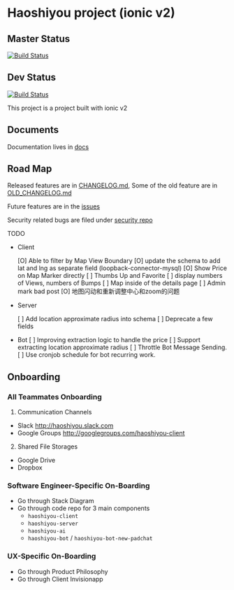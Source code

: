 # Haoshiyou project (ionic v2)

## Master Status 
[![Build Status](https://travis-ci.org/xinbenlv/haoshiyou-client.svg?branch=master)](https://travis-ci.org/xinbenlv/haoshiyou-client)

## Dev Status
[![Build Status](https://travis-ci.org/xinbenlv/haoshiyou-client.svg?branch=dev)](https://travis-ci.org/xinbenlv/haoshiyou-client)


This project is a project built with ionic v2

## Documents

Documentation lives in [docs](docs)

## Road Map

Released features are in [CHANGELOG.md](CHANGELOG.md),
Some of the old feature are in [OLD_CHANGELOG.md](OLD_CHANGELOG.md)

Future features are in the 
[issues](https://github.com/xinbenlv/haoshiyou-client/issues)

Security related bugs are filed under 
[security repo](https://github.com/xinbenlv/haoshiyou-security/issues)

TODO
- Client

  [O] Able to filter by Map View Boundary
      [O] update the schema to add lat and lng as separate field (loopback-connector-mysql)
  [O] Show Price on Map Marker directly
  [ ] Thumbs Up and Favorite
  [ ] display numbers of Views, numbers of Bumps
  [ ] Map inside of the details page
  [ ] Admin mark bad post
  [O] 地图闪动和重新调整中心和zoom的问题
  
- Server

  [ ] Add location approximate radius into schema
  [ ] Deprecate a few fields

- Bot
  [ ] Improving extraction logic to handle the price
  [ ] Support extracting location approximate radius
  [ ] Throttle Bot Message Sending.
  [ ] Use cronjob schedule for bot recurring work.

## Onboarding
### All Teammates Onboarding
1. Communication Channels
 - Slack http://haoshiyou.slack.com
 - Google Groups http://googlegroups.com/haoshiyou-client
 
2. Shared File Storages
 - Google Drive
 - Dropbox

### Software Engineer-Specific On-Boarding 
 - Go through Stack Diagram
 - Go through code repo for 3 main components
   - `haoshiyou-client`
   - `haoshiyou-server`
   - `haoshiyou-ai`
   - `haoshiyou-bot` / `haoshiyou-bot-new-padchat`
 
### UX-Specific On-Boarding
  - Go through Product Philosophy
  - Go through Client Invisionapp  
  
